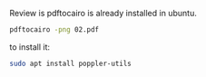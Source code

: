 
Review is pdftocairo is already installed in ubuntu.

```bash
pdftocairo -png 02.pdf
```

to install it:
```bash
sudo apt install poppler-utils
```

